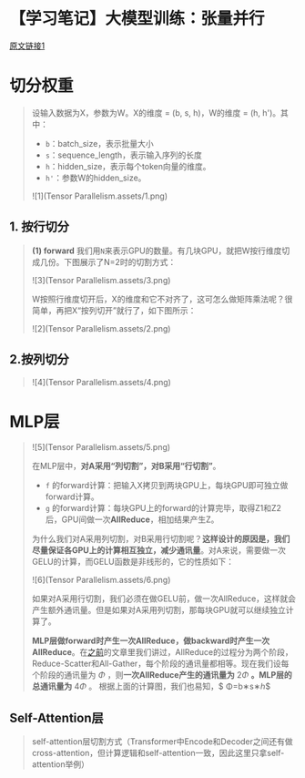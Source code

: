 # 【学习笔记】大模型训练：张量并行

[原文链接1](https://zhuanlan.zhihu.com/p/622212228)

# 切分权重

> 设输入数据为X，参数为W。X的维度 = (b, s, h)，W的维度 = (h, h')。其中：
>
> - `b`：batch_size，表示批量大小
> - `s`：sequence_length，表示输入序列的长度
> - `h`：hidden_size，表示每个token向量的维度。
> - `h'`：参数W的hidden_size。
>
> ![1](Tensor Parallelism.assets/1.png)

## 1. 按行切分

> **(1) forward**
> 我们用`N`来表示GPU的数量。有几块GPU，就把W按行维度切成几份。下图展示了N=2时的切割方式：
>
> ![3](Tensor Parallelism.assets/3.png)
>
> W按照行维度切开后，X的维度和它不对齐了，这可怎么做矩阵乘法呢？很简单，再把X“按列切开”就行了，如下图所示：
>
> ![2](Tensor Parallelism.assets/2.png)

## 2.按列切分

> ![4](Tensor Parallelism.assets/4.png)

# MLP层

> ![5](Tensor Parallelism.assets/5.png)
>
> 在MLP层中，**对A采用“列切割”，对B采用“行切割”**。
>
> - `f` 的forward计算：把输入X拷贝到两块GPU上，每块GPU即可独立做forward计算。
> - `g` 的forward计算：每块GPU上的forward的计算完毕，取得Z1和Z2后，GPU间做一次**AllReduce**，相加结果产生Z。
>
> 为什么我们对A采用列切割，对B采用行切割呢？**这样设计的原因是，我们尽量保证各GPU上的计算相互独立，减少通讯量**。对A来说，需要做一次GELU的计算，而GELU函数是非线形的，它的性质如下：
>
> ![6](Tensor Parallelism.assets/6.png)
>
> 如果对A采用行切割，我们必须在做GELU前，做一次AllReduce，这样就会产生额外通讯量。但是如果对A采用列切割，那每块GPU就可以继续独立计算了。
>
> **MLP层做forward时产生一次AllReduce，做backward时产生一次AllReduce**。在[之前](https://zhuanlan.zhihu.com/p/617133971)的文章里我们讲过，AllReduce的过程分为两个阶段，Reduce-Scatter和All-Gather，每个阶段的通讯量都相等。现在我们设每个阶段的通讯量为 $Φ$ ，则**一次AllReduce产生的通讯量为** $2Φ$ **。MLP层的总通讯量为** $4Φ$ 。
> 根据上面的计算图，我们也易知，$ Φ=b∗s∗ℎ$

## Self-Attention层

> self-attention层切割方式（Transformer中Encode和Decoder之间还有做cross-attention，但计算逻辑和self-attention一致，因此这里只拿self-attention举例）
